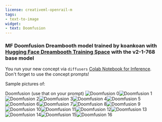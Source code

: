 ```yaml
---
license: creativeml-openrail-m
tags:
- text-to-image
widget:
- text: Doomfusion
---
```

### MF Doomfusion Dreambooth model trained by koankoan with [Hugging Face Dreambooth Training Space](https://huggingface.co/spaces/multimodalart/dreambooth-training) with the v2-1-768 base model

You run your new concept via `diffusers` [Colab Notebook for Inference](https://colab.research.google.com/github/huggingface/notebooks/blob/main/diffusers/sd_dreambooth_inference.ipynb). Don't forget to use the concept prompts! 

Sample pictures of:
  
  
  
  
  
  
  
  
  
  
  
  
  
  
  
  
Doomfusion (use that on your prompt) 
![Doomfusion 0](https://huggingface.co/koankoan/mf-doomfusion/resolve/main/concept_images/Doomfusion_%281%29.jpg)![Doomfusion 1](https://huggingface.co/koankoan/mf-doomfusion/resolve/main/concept_images/Doomfusion_%282%29.jpg)![Doomfusion 2](https://huggingface.co/koankoan/mf-doomfusion/resolve/main/concept_images/Doomfusion_%283%29.jpg)![Doomfusion 3](https://huggingface.co/koankoan/mf-doomfusion/resolve/main/concept_images/Doomfusion_%284%29.jpg)![Doomfusion 4](https://huggingface.co/koankoan/mf-doomfusion/resolve/main/concept_images/Doomfusion_%285%29.jpg)![Doomfusion 5](https://huggingface.co/koankoan/mf-doomfusion/resolve/main/concept_images/Doomfusion_%286%29.jpg)![Doomfusion 6](https://huggingface.co/koankoan/mf-doomfusion/resolve/main/concept_images/Doomfusion_%287%29.jpg)![Doomfusion 7](https://huggingface.co/koankoan/mf-doomfusion/resolve/main/concept_images/Doomfusion_%288%29.jpg)![Doomfusion 8](https://huggingface.co/koankoan/mf-doomfusion/resolve/main/concept_images/Doomfusion_%289%29.jpg)![Doomfusion 9](https://huggingface.co/koankoan/mf-doomfusion/resolve/main/concept_images/Doomfusion_%2810%29.jpg)![Doomfusion 10](https://huggingface.co/koankoan/mf-doomfusion/resolve/main/concept_images/Doomfusion_%2811%29.jpg)![Doomfusion 11](https://huggingface.co/koankoan/mf-doomfusion/resolve/main/concept_images/Doomfusion_%2812%29.jpg)![Doomfusion 12](https://huggingface.co/koankoan/mf-doomfusion/resolve/main/concept_images/Doomfusion_%2813%29.jpg)![Doomfusion 13](https://huggingface.co/koankoan/mf-doomfusion/resolve/main/concept_images/Doomfusion_%2814%29.jpg)![Doomfusion 14](https://huggingface.co/koankoan/mf-doomfusion/resolve/main/concept_images/Doomfusion_%2815%29.jpg)![Doomfusion 15](https://huggingface.co/koankoan/mf-doomfusion/resolve/main/concept_images/Doomfusion_%2816%29.jpg)![Doomfusion 16](https://huggingface.co/koankoan/mf-doomfusion/resolve/main/concept_images/Doomfusion_%2817%29.jpg)
